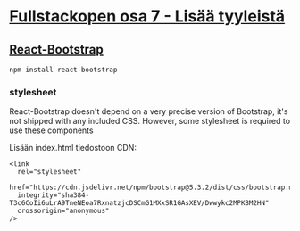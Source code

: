 # [Fullstackopen osa 7 - Lisää tyyleistä](https://fullstackopen.com/osa7/lisaa_tyyleista)

## [React-Bootstrap](https://react-bootstrap.netlify.app/docs/getting-started/introduction/)

`npm install react-bootstrap`

### stylesheet

React-Bootstrap doesn't depend on a very precise version of Bootstrap,
it's not shipped with any included CSS. However, some stylesheet is required to use these components

Lisään index.html tiedostoon CDN:

```
<link
  rel="stylesheet"
  href="https://cdn.jsdelivr.net/npm/bootstrap@5.3.2/dist/css/bootstrap.min.css"
  integrity="sha384-T3c6CoIi6uLrA9TneNEoa7RxnatzjcDSCmG1MXxSR1GAsXEV/Dwwykc2MPK8M2HN"
  crossorigin="anonymous"
/>
```
